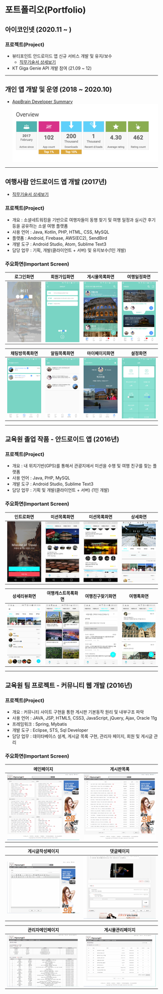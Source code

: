 # 포트폴리오(Portfolio)
## 아이코인넷 (2020.11 ~  )

### 프로젝트(Project)
- 뷰티포인트 안드로이드 앱 신규 서비스 개발 및 유지/보수
   - [직무기술서 상세보기](https://github.com/DevPark0422/career-description-beautypoint/blob/main/README.md)
- KT Giga Genie API 개발 참여 (21.09 ~ 12)

---
## 개인 앱 개발 및 운영 (2018 ~ 2020.10)
- [AppBrain Developer Summary](https://www.appbrain.com/dev/86GRAM/)
![AppBrain](/images/20210905_app_ranking.png)

---

## 여행사람 안드로이드 앱 개발 (2017년)
- [직무기술서 상세보기](https://github.com/DevPark0422/career-description-travelzoo/blob/main/README.md)
### 프로젝트(Project)
- 개요 : 소셜네트워킹을 기반으로 여행자들이 동행 찾기 및 여행 일정과 실시간 후기 등을 공유하는 소셜 여행 플랫폼
- 사용 언어 : Java, Kotlin, PHP, HTML, CSS, MySQL
- 플랫폼 : Android, Firebase, AWS(EC2), SendBird
- 개발 도구 : Android Studio, Atom, Sublime Text3
- 담당 업무 : 기획, 개발(클라이언트 + 서버) 및 유지보수(1인 개발)
### 주요화면(Important Screen)
<!--| 게시물작성 | 여행일정등록(채팅방생성) | 채팅 | 훑어보기 |
| ----- | ---- | ----- | ---- |
|![여행사람 글쓰기](https://github.com/DevPark0422/career-description-travelzoo/blob/main/images/01_feed_write.gif)| ![여행사람 여행일정 등록](https://github.com/DevPark0422/career-description-travelzoo/blob/main/images/02_create_chat.gif) |![여행사람 채팅](https://github.com/DevPark0422/career-description-travelzoo/blob/main/images/03_chating.gif)| ![여행사람 전체보기](https://github.com/DevPark0422/career-description-travelzoo/blob/main/images/04_comment.gif) | -->

| 로그인화면 | 회원가입화면 | 게시물목록화면 | 여행일정화면 |
| ----- | ---- | ----- | ---- |
| ![로그인화면](https://github.com/DevPark0422/career-description-travelzoo/blob/main/images/01_login.png) | ![회원가입화면](https://github.com/DevPark0422/career-description-travelzoo/blob/main/images/02_signup.png) | ![게시물화면](https://github.com/DevPark0422/career-description-travelzoo/blob/main/images/03_feed.png) | ![여행일정화면](https://github.com/DevPark0422/career-description-travelzoo/blob/main/images/04_list.png) |

| 채팅방목록화면 | 알림목록화면 | 마이페이지화면 | 설정화면 |
| ----- | ---- | ----- | ---- |
| ![채팅방목록화면](https://github.com/DevPark0422/career-description-travelzoo/blob/main/images/05_chat.png) | ![알림목록화면](https://github.com/DevPark0422/career-description-travelzoo/blob/main/images/06_notice.png) | ![마이페이지화면](https://github.com/DevPark0422/career-description-travelzoo/blob/main/images/07_mypage.png) | ![설정화면](https://github.com/DevPark0422/career-description-travelzoo/blob/main/images/08_setting.png) |

---

## 교육원 졸업 작품 - 안드로이드 앱 (2016년)
### 프로젝트(Project)
- 개요 : 내 위치기반(GPS)를 통해서 관광지에서 미션을 수행 및 여행 친구를 찾는 플랫폼
- 사용 언어 : Java, PHP, MySQL
- 개발 도구 : Android Studio, Sublime Text3
- 담당 업무 : 기획 및 개발(클라이언트 + 서버) (1인 개발)

### 주요화면(Important Screen)
| 인트로화면 | 미션목록화면  | 미션목록화면 | 상세화면 |
| ----- | ---- | ----- | ---- |
| ![인트로화면](/images/2016_app_01.png) | ![미션목록](/images/2016_app_02.png) | ![미션목록](/images/2016_app_05.png) | ![미션상세](/images/2016_app_03.png) |

| 상세리뷰화면 | 여행캐스트목록화면 | 여행친구찾기화면 | 여행톡화면 |
| ----- | ---- | ----- | ---- |
| ![미션상세댓글](/images/2016_app_04.png) | ![캐스트목록](/images/2016_app_06.png) | ![여행친구찾기](/images/2016_app_07.png) | ![여행톡](/images/2016_app_08.png) |
---

## 교육원 팀 프로젝트 - 커뮤니티 웹 개발 (2016년)
### 프로젝트(Project)
- 개요 : 커뮤니티 사이트 구현을 통한 게시판 기본동작 원리 및 내부구조 파악
- 사용 언어 : JAVA, JSP, HTML5, CSS3, JavaScript, jQuery, Ajax, Oracle 11g  
- 프레임워크 : Spring, Mybatis
- 개발 도구 : Eclipse, STS, Sql Developer
- 담당 업무 : 데이타베이스 설계, 게시글 목록 구현, 관리자 페이지, 회원 및 게시글 관리

### 주요화면(Important Screen)
| 메인페이지 | 게시판목록 |
| ----- |  ----- | 
|![웹 메인페이지](/images/2016_web_01.png)|![웹 게시판목록](/images/2016_web_02.png) |

| 게시글작성페이지 | 댓글페이지 |
| ----- |  ----- | 
|![웹 게시글작성](/images/2016_web_03.png)|![웹 댓글목록](/images/2016_web_04.png) |

| 관리자메인페이지 | 게시물관리페이지 |
| ----- |  ----- | 
|![웹 관리자페이지](/images/2016_web_05.png)|![웹 게시물관리페이지](/images/2016_web_06.png) |
